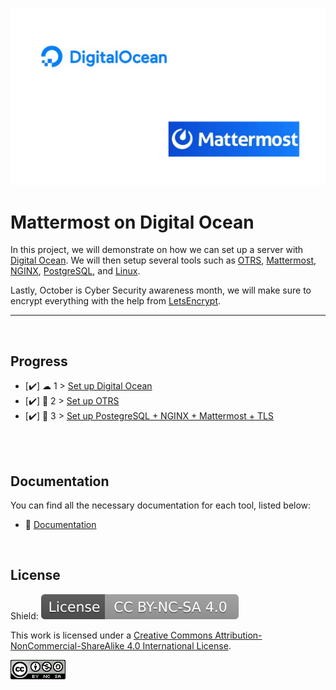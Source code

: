 
![Logo](https://github.com/IasonKotakis/Mattermost-Deployment-Digital-Ocean/blob/images/images/DO%2BMM.png)


# Mattermost on Digital Ocean

In this project, we will demonstrate on how we can set up a server with [Digital Ocean](https://www.digitalocean.com/). 
We will then setup several tools such as [OTRS](https://otrs.com/), [Mattermost](https://mattermost.com/), [NGINX](https://nginx.org/), [PostgreSQL](https://www.postgresql.org/), and [Linux](https://ubuntu.com/).

Lastly,  October is Cyber Security awareness month, we will make sure to encrypt everything with the help from [LetsEncrypt](https://letsencrypt.org/).

<hr>

<br>

## Progress 

 - [✔️] ☁ 1 > [Set up Digital Ocean](https://github.com/IasonKotakis/Mattermost-Deployment-Digital-Ocean/blob/documentation/Step%201%20to%203/Step%201.md)
 - [✔️] 📧 2 > [Set up OTRS](https://github.com/IasonKotakis/Mattermost-Deployment-Digital-Ocean/blob/documentation/Step%201%20to%203/Step%202.md)
 -  [✔️] 🤝 3 > [Set up PostegreSQL + NGINX + Mattermost + TLS](https://github.com/IasonKotakis/Mattermost-Deployment-Digital-Ocean/blob/documentation/Step%201%20to%203/Step%203.md)

<br>
<br>

## Documentation

You can find all the necessary documentation for each tool, listed below: 

- 📃 [Documentation](https://github.com/IasonKotakis/Mattermost-Deployment-Digital-Ocean/blob/documentation/Documentation.md)
<br>

## License

Shield: <a href="https://creativecommons.org/licenses/by-nc-sa/4.0/"><img src="https://github.com/IasonKotakis/Mattermost-Deployment-Digital-Ocean/blob/images/images/License%20image.svg"></a>

This work is licensed under a [Creative Commons Attribution-NonCommercial-ShareAlike 4.0 International License](https://creativecommons.org/licenses/by-nc-sa/4.0/).

<a href="https://creativecommons.org/licenses/by-nc-sa/4.0/"><img src="https://github.com/IasonKotakis/Mattermost-Deployment-Digital-Ocean/blob/images/images/CC%20license%20icon.png"></a>

